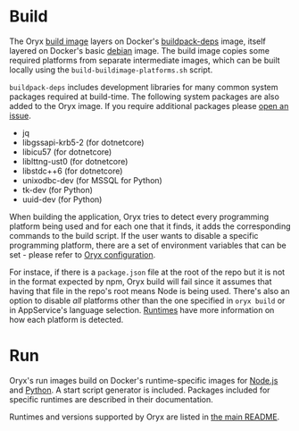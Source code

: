 # Build

The Oryx [build image][] layers on Docker's
[buildpack-deps][library/buildpack-deps:stable] image, itself layered on
Docker's basic [debian][library/debian:stable] image.
The build image copies some required platforms from separate intermediate images,
which can be built locally using the `build-buildimage-platforms.sh` script.

[build image]: https://hub.docker.com/_/microsoft-oryx-images
[library/buildpack-deps:stable]: https://hub.docker.com/_/buildpack-deps
[library/debian:stable]: https://hub.docker.com/_/debian

`buildpack-deps` includes development libraries for many common system
packages required at build-time. The following system packages are also added
to the Oryx image. If you require additional packages please [open an
issue][].

[open an issue]: https://github.com/Microsoft/Oryx/issues/new/choose

* jq
* libgssapi-krb5-2 (for dotnetcore)
* libicu57 (for dotnetcore)
* liblttng-ust0 (for dotnetcore)
* libstdc++6 (for dotnetcore)
* unixodbc-dev (for MSSQL for Python)
* tk-dev (for Python)
* uuid-dev (for Python)

When building the application, Oryx tries to detect every programming platform being used
and for each one that it finds, it adds the corresponding commands to the build script. If the
user wants to disable a specific programming platform, there are a set of environment variables
that can be set - please refer to [Oryx configuration](./configuration.md#oryx-configuration).

For instace, if there is a `package.json` file at the root of the repo but it is not in the format expected
by npm, Oryx build will fail since it assumes that having that file in the repo's root means Node is
being used. There's also an option to disable _all_ platforms other than the one specified in `oryx build` 
or in AppService's language selection.
[Runtimes](./runtimes) have more information on how each platform is detected.

# Run

Oryx's run images build on Docker's runtime-specific images for [Node.js][]
and [Python][]. A start script generator is included. Packages included for
specific runtimes are described in their documentation.

Runtimes and versions supported by Oryx are listed in [the main
README](../README.md#supported-runtimes).

[Node.js]: https://github.com/node/docker-node
[Python]: https://github.com/docker-library/python
